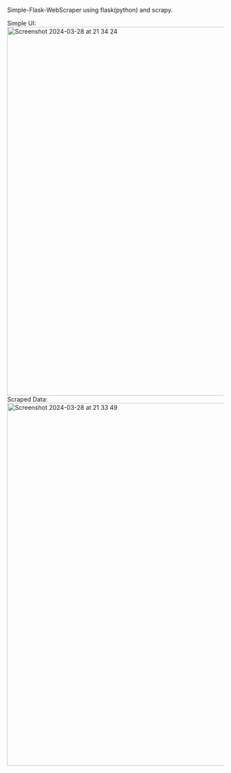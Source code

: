 Simple-Flask-WebScraper using flask(python) and scrapy.

Simple UI:
<img width="858" alt="Screenshot 2024-03-28 at 21 34 24" src="https://github.com/SanjayTamang/Simple-Flask-WebScraper/assets/52417143/3da8bf7c-c267-4ad8-aebc-23b331f8d0e4">
Scraped Data:
<img width="844" alt="Screenshot 2024-03-28 at 21 33 49" src="https://github.com/SanjayTamang/Simple-Flask-WebScraper/assets/52417143/916f4149-4005-4b97-aba2-46016a498e6d">
